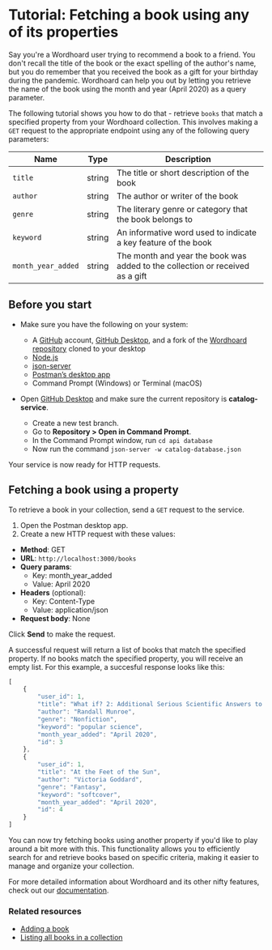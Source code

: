 
# Tutorial: Fetching a book using any of its properties

Say you're a Wordhoard user trying to recommend a book to a friend. You don't recall the title of the book or the exact spelling of the author's name, but you do remember that you received the book as a gift for your birthday during the pandemic. Wordhoard can help you out by letting you retrieve the name of the book using the month and year (April 2020) as a query parameter.

The following tutorial shows you how to do that - retrieve `books` that match a specified property from your Wordhoard collection. This involves making a `GET` request to the appropriate endpoint using any of the following query parameters:

| Name | Type | Description |
| ---- | ---- | ----------- |
| `title` | string | The title or short description of the book |
| `author` | string | The author or writer of the book |
| `genre` | string | The literary genre or category that the book belongs to |
| `keyword` | string | An informative word used to indicate a key feature of the book |
| `month_year_added`  | string | The month and year the book was added to the collection or received as a gift |

## Before you start

* Make sure you have the following on your system:
  * A [GitHub](https://github.com/) account, [GitHub Desktop](https://desktop.github.com/), and a fork of the [Wordhoard repository](https://github.com/cherylkc/catalog-service.git) cloned to your desktop
  * [Node.js](https://nodejs.org/en/download/package-manager)
  * [json-server](https://www.npmjs.com/package/json-server)
  * [Postman’s desktop app](https://www.postman.com/downloads/)
  * Command Prompt (Windows) or Terminal (macOS)

* Open [GitHub Desktop](https://desktop.github.com/) and make sure the current repository is **catalog-service**.
  * Create a new test branch.
  * Go to **Repository > Open in Command Prompt**.
  * In the Command Prompt window, run `cd api database`
  * Now run the command `json-server -w catalog-database.json`

Your service is now ready for HTTP requests.

## Fetching a book using a property

To retrieve a book in your collection, send a `GET` request to the service.

1. Open the Postman desktop app.
2. Create a new HTTP request with these values:

* **Method**: GET
* **URL**: `http://localhost:3000/books`
* **Query params**:
  * Key: month_year_added
  * Value: April 2020
* **Headers** (optional):
  * Key: Content-Type
  * Value: application/json
* **Request body**: None

Click **Send** to make the request.

A successful request will return a list of books that match the specified property. If no books match the specified property, you will receive an empty list. For this example, a succesful response looks like this:

```js
[
    {
        "user_id": 1,
        "title": "What if? 2: Additional Serious Scientific Answers to Absurd Hypothetical Questions",
        "author": "Randall Munroe",
        "genre": "Nonfiction",
        "keyword": "popular science",
        "month_year_added": "April 2020",
        "id": 3
    },
    {
        "user_id": 1,
        "title": "At the Feet of the Sun",
        "author": "Victoria Goddard",
        "genre": "Fantasy",
        "keyword": "softcover",
        "month_year_added": "April 2020",
        "id": 4
    }
]
```

You can now try fetching books using another property if you'd like to play around a bit more with this. This functionality allows you to efficiently search for and retrieve books based on specific criteria, making it easier to manage and organize your collection.

For more detailed information about Wordhoard and its other nifty features, check out our [documentation](../../index.md).

### Related resources

* [Adding a book](adding-a-book.md)
* [Listing all books in a collection](listing-all-books.md)
